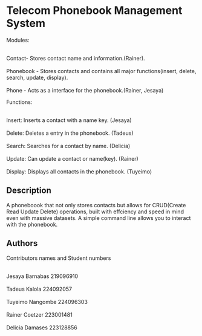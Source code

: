 # Telecom Phonebook Management System

Modules:

<br>Contact- Stores contact name and information.(Rainer).<br/>
<br>Phonebook - Stores contacts and contains all major functions(insert, delete, search, update, display).<br/>
<br>Phone - Acts as a interface for the phonebook.(Rainer, Jesaya)<br/>

Functions:

<br>Insert: Inserts a contact with a name key. (Jesaya)<br/>
<br>Delete: Deletes a entry in the phonebook. (Tadeus)<br/>
<br>Search: Searches for a contact by name. (Delicia)<br/>
<br>Update: Can update a contact or name(key). (Rainer)<br/>
<br>Display: Displays all contacts in the phonebook. (Tuyeimo)<br/>

## Description

A phoneboook that not only stores contacts but allows for CRUD(Create Read Update Delete) operations, built with effciency and speed in mind even with massive datasets. A simple command line allows you to interact with the phonebook.

## Authors

Contributors names and Student numbers

<br>Jesaya Barnabas 219096910<br/>
<br>Tadeus Kalola 224092057<br/>
<br>Tuyeimo Nangombe 224096303<br/>
<br>Rainer Coetzer 223001481<br/>
<br>Delicia Damases 223128856<br/>

